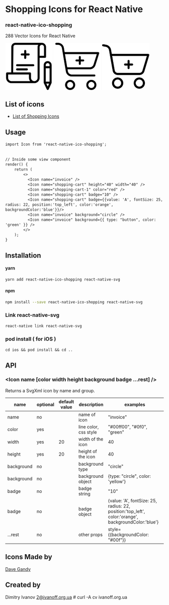 # Shopping Icons for React Native

### react-native-ico-shopping

288 Vector Icons for React Native

<img src="./static/invoice.png" alt="invoice" width="150" height="150"> <img src="./static/shopping-cart.png" alt="shopping-cart" width="150" height="150"> <img src="./static/shopping-cart-1.png" alt="shopping-cart-1" width="150" height="150">

## List of icons

- [List of Shopping Icons](http://ico.simpleness.org/pack/shopping)

## Usage

```
import Icon from 'react-native-ico-shopping';


// Inside some view component
render() {
    return (
        <>
          <Icon name="invoice" />
          <Icon name="shopping-cart" height="40" width="40" />
          <Icon name="shopping-cart-1" color="red" />
          <Icon name="shopping-cart" badge="10" />
          <Icon name="shopping-cart" badge={{value: 'A', fontSize: 25, radius: 22, position:'top_left', color:'orange', backgroundColor:'blue'}}/>
          <Icon name="invoice" background="circle" />
          <Icon name="invoice" background={{ type: "button", color: 'green' }} />
        </>
    );
}

```

## Installation

#### yarn

```bash
yarn add react-native-ico-shopping react-native-svg
```

#### npm

```bash
npm install --save react-native-ico-shopping react-native-svg
```

### Link react-native-svg

```bash
react-native link react-native-svg
```

### pod install ( for iOS )

```
cd ios && pod install && cd ..
```

## API

### <Icon name [color width height background badge ...rest] />

Returns a SvgXml icon by name and group.

 name | optional | default value | description | examples
------|----------|---------------|-------------|---------
name | no |  | name of icon | "invoice"
color | yes | | line color, css style | "#00ff00", "#0f0", "green"
width | yes | 20 | width of the icon | 40
height | yes | 20 | height of the icon | 40
background | no | | background type | "circle"
background | no | | background object | {type: "circle", color: 'yellow'}
badge | no | | badge string | "10"
badge | no | | badge object | {value: 'A', fontSize: 25, radius: 22, position:'top_left', color:'orange', backgroundColor:'blue'}
...rest | no | | other props | style={{backgroundColor: "#00f"}}

## Icons Made by

[Dave Gandy](https://www.flaticon.com/authors/dave-gandy)

## Created by

Dimitry Ivanov <2@ivanoff.org.ua> # curl -A cv ivanoff.org.ua
